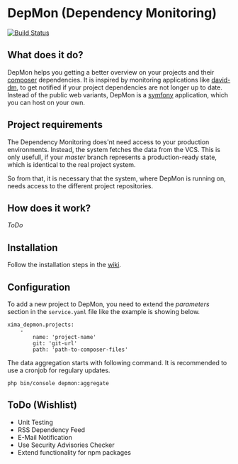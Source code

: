 # DepMon (Dependency Monitoring)

[![Build Status](https://travis-ci.org/xima-media/depmon.svg?branch=master)](https://travis-ci.org/xima-media/depmon)

## What does it do?

DepMon helps you getting a better overview on your projects and their [composer](http://composer.org/) dependencies. It is inspired by monitoring applications like [david-dm](https://david-dm.org/), to get notified if your project dependencies are not longer up to date. Instead of the public web variants, DepMon is a [symfony](http://symfony.com/) application, which you can host on your own.

## Project requirements

The Dependency Monitoring does'nt need access to your production environments. Instead, the system fetches the data from the VCS. This is only usefull, if your _master_ branch represents a production-ready state, which is identical to the real project system. 

So from that, it is necessary that the system, where DepMon is running on, needs access to the different project repositories. 

## How does it work?

_ToDo_

## Installation

Follow the installation steps in the [wiki](https://github.com/xima-media/depmon/wiki/Installing-DepMon).

## Configuration

To add a new project to DepMon, you need to extend the _parameters_ section in the ``service.yaml`` file like the example is showing below.

```
xima_depmon.projects:
    -
        name: 'project-name'
        git: 'git-url'
        path: 'path-to-composer-files'
```

The data aggregation starts with following command. It is recommended to use a cronjob for regulary updates. 

```
php bin/console depmon:aggregate
```

## ToDo (Wishlist)

- Unit Testing
- RSS Dependency Feed
- E-Mail Notification
- Use Security Advisories Checker
- Extend functionality for npm packages